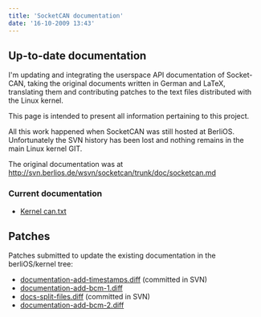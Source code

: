 ```yaml
---
title: 'SocketCAN documentation'
date: '16-10-2009 13:43'
---
```


## Up-to-date documentation

I'm updating and integrating the userspace API documentation of Socket-CAN, taking the original documents written in German and LaTeX, translating them and contributing patches to the text files distributed with the Linux kernel.

This page is intended to present all information pertaining to this project.

All this work happened when SocketCAN was still hosted at BerliOS. Unfortunately the SVN history has been lost and nothing remains in the main Linux kernel GIT.

The original documentation was at http://svn.berlios.de/wsvn/socketcan/trunk/doc/socketcan.md

### Current documentation

* [Kernel can.txt](http://lxr.free-electrons.com/source/Documentation/networking/can.txt)

## Patches

Patches submitted to update the existing documentation in the berliOS/kernel tree:

* [documentation-add-timestamps.diff](/download/upatches/documentation-add-timestamps.diff) (committed in SVN)
* [documentation-add-bcm-1.diff](/download/upatches/documentation-add-bcm-1.diff)
* [docs-split-files.diff](/download/upatches/docs-split-files.diff) (committed in SVN)
* [documentation-add-bcm-2.diff](/download/upatches/documentation-add-bcm-2.diff)
